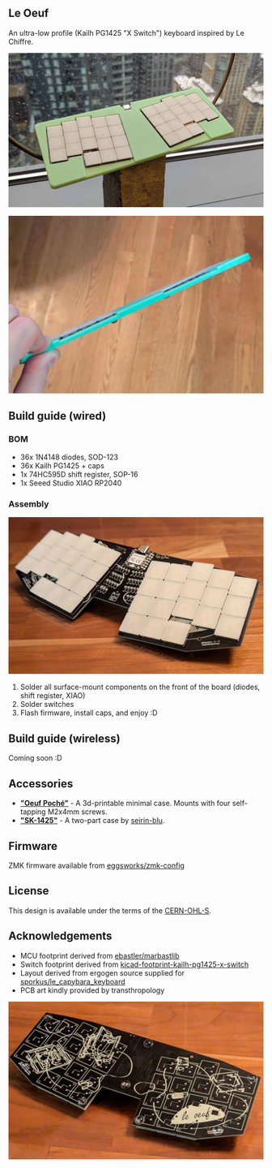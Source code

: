 ## Le Oeuf

An ultra-low profile (Kailh PG1425 "X Switch") keyboard inspired by Le Chiffre.

![](images/le-oeuf-4.jpg)

![](images/le-oeuf-3.jpg)

## Build guide (wired)

### BOM

- 36x 1N4148 diodes, SOD-123
- 36x Kailh PG1425 + caps
- 1x 74HC595D shift register, SOP-16
- 1x Seeed Studio XIAO RP2040

### Assembly

![](images/le-oeuf-1.jpg)

1. Solder all surface-mount components on the front of the board (diodes, shift register, XIAO)
2. Solder switches
3. Flash firmware, install caps, and enjoy :D

## Build guide (wireless)

Coming soon :D

## Accessories

- **["Oeuf Poché"](cases/oeuf-poche)** - A 3d-printable minimal case. Mounts with four self-tapping M2x4mm screws.
- **["SK-1425"](cases/SK-1425)** - A two-part case by [seirin-blu](https://github.com/seirin-blu).

## Firmware

ZMK firmware available from [eggsworks/zmk-config](https://github.com/eggsworks/zmk-config/)

## License

This design is available under the terms of the [CERN-OHL-S](LICENSE).

## Acknowledgements

- MCU footprint derived from [ebastler/marbastlib](https://github.com/ebastler/marbastlib/)
- Switch footprint derived from [kicad-footprint-kailh-pg1425-x-switch](https://github.com/shikamiya/kicad-footprint-kailh-pg1425-x-switch)
- Layout derived from ergogen source supplied for [sporkus/le_capybara_keyboard](https://github.com/sporkus/le_capybara_keyboard)
- PCB art kindly provided by transthropology

![](images/le-oeuf-2.jpg)
